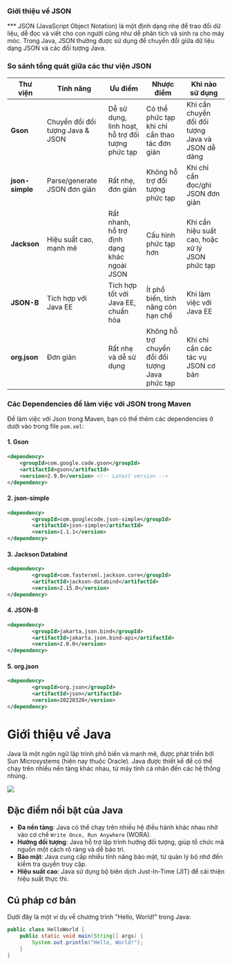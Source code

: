 ### Giới thiệu về JSON

*** JSON (JavaScript Object Notation) là một định dạng nhẹ để trao đổi dữ liệu, dễ đọc và viết cho con người cũng như dễ phân tích và sinh ra cho máy móc. Trong Java, JSON thường được sử dụng để chuyển đổi giữa dữ liệu dạng JSON và các đối tượng Java.

### So sánh tổng quát giữa các thư viện JSON

| Thư viện     | Tính năng                | Ưu điểm                                       | Nhược điểm                                 | Khi nào sử dụng |
|--------------|--------------------------|-----------------------------------------------|--------------------------------------------|----------------|
| **Gson**     | Chuyển đổi đối tượng Java & JSON | Dễ sử dụng, linh hoạt, hỗ trợ đối tượng phức tạp | Có thể phức tạp khi chỉ cần thao tác đơn giản | Khi cần chuyển đổi đối tượng Java và JSON dễ dàng |
| **json-simple** | Parse/generate JSON đơn giản  | Rất nhẹ, đơn giản                            | Không hỗ trợ đối tượng phức tạp              | Khi chỉ cần đọc/ghi JSON đơn giản |
| **Jackson**  | Hiệu suất cao, mạnh mẽ      | Rất nhanh, hỗ trợ định dạng khác ngoài JSON   | Cấu hình phức tạp hơn                      | Khi cần hiệu suất cao, hoặc xử lý JSON phức tạp |
| **JSON-B**   | Tích hợp với Java EE        | Tích hợp tốt với Java EE, chuẩn hóa          | Ít phổ biến, tính năng còn hạn chế           | Khi làm việc với Java EE |
| **org.json** | Đơn giản                   | Rất nhẹ và dễ sử dụng                        | Không hỗ trợ chuyển đổi đối tượng Java phức tạp | Khi chỉ cần các tác vụ JSON cơ bản |


### Các Dependencies để làm việc với JSON trong Maven

Để làm việc với Json trong Maven, bạn có thể thêm các dependencies ở dưới vào trong file `pom.xml`:

#### 1. Gson
```xml
<dependency>
    <groupId>com.google.code.gson</groupId>
    <artifactId>gson</artifactId>
    <version>2.9.0</version> <!-- Latest version -->
</dependency>
```
#### 2. json-simple
```xml
<dependency>
        <groupId>com.googlecode.json-simple</groupId>
        <artifactId>json-simple</artifactId>
        <version>1.1.1</version>
</dependency>
```
#### 3. Jackson Databind
```xml
<dependency>
        <groupId>com.fasterxml.jackson.core</groupId>
        <artifactId>jackson-databind</artifactId>
        <version>2.15.0</version>
</dependency>
```
#### 4. JSON-B
```xml
<dependency>
        <groupId>jakarta.json.bind</groupId>
        <artifactId>jakarta.json.bind-api</artifactId>
        <version>2.0.0</version>
</dependency>
```
#### 5. org.json
```xml
<dependency>
        <groupId>org.json</groupId>
        <artifactId>json</artifactId>
        <version>20220320</version>
</dependency>
```

 
 # Giới thiệu về Java

Java là một ngôn ngữ lập trình phổ biến và mạnh mẽ, được phát triển bởi Sun Microsystems (hiện nay thuộc Oracle). Java được thiết kế để có thể chạy trên nhiều nền tảng khác nhau, từ máy tính cá nhân đến các hệ thống nhúng.

![](https://th.bing.com/th/id/OIP.2vUTawLyzalDoTv7zF6JTQHaEo?rs=1&pid=ImgDetMain)
## Đặc điểm nổi bật của Java

- **Đa nền tảng**: Java có thể chạy trên nhiều hệ điều hành khác nhau nhờ vào cơ chế `Write Once, Run Anywhere` (WORA).
- **Hướng đối tượng**: Java hỗ trợ lập trình hướng đối tượng, giúp tổ chức mã nguồn một cách rõ ràng và dễ bảo trì.
- **Bảo mật**: Java cung cấp nhiều tính năng bảo mật, từ quản lý bộ nhớ đến kiểm tra quyền truy cập.
- **Hiệu suất cao**: Java sử dụng bộ biên dịch Just-In-Time (JIT) để cải thiện hiệu suất thực thi.

## Cú pháp cơ bản

Dưới đây là một ví dụ về chương trình "Hello, World!" trong Java:

```java
public class HelloWorld {
    public static void main(String[] args) {
        System.out.println("Hello, World!");
    }
}

